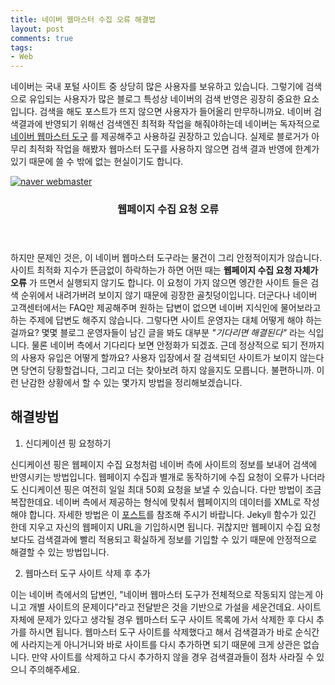 ```yaml
---
title: 네이버 웹마스터 수집 오류 해결법
layout: post
comments: true
tags:
- Web
---
```

네이버는 국내 포털 사이트 중 상당히 많은 사용자를 보유하고 있습니다. 그렇기에 검색으로 유입되는 사용자가 많은 블로그 특성상 네이버의 검색 반영은 굉장히 중요한 요소입니다. 검색을 해도 포스트가 뜨지 않으면 사용자가 들어올리 만무하니까요. 네이버 검색결과에 반영되기 위해선 검색엔진 최적화 작업을 해줘야하는데 네이버는 독자적으로 [네이버 웹마스터 도구](http://webmastertool.naver.com/board/main.naver) 를 제공해주고 사용하길 권장하고 있습니다. 실제로 블로거가 아무리 최적화 작업을 해봤자 웹마스터 도구를 사용하지 않으면 검색 결과 반영에 한계가 있기 때문에 쓸 수 밖에 없는 현실이기도 합니다.

<div class="row">
<div class="12u 12u$(mobile)">
<div class="item">
<a href="#" class="image fit"><img src="{{ 'assets/images/2018-03-27/1.png' | relative_url }}" alt="naver webmaster"></a>
<header>
<h3>웹페이지 수집 요청 오류</h3>
</header>
</div>
</div>
</div>

하지만 문제인 것은, 이 네이버 웹마스터 도구라는 물건이 그리 안정적이지가 않습니다. 사이트 최적화 지수가 뜬금없이 하락하는가 하면 어떤 때는 **웹페이지 수집 요청 자체가 오류** 가 뜨면서 실행되지 않기도 합니다. 이 요청이 가지 않으면 엥간한 사이트 들은 검색 순위에서 내려가버려 보이지 않기 때문에 굉장한 골칫덩이입니다. 더군다나 네이버 고객센터에서는 FAQ만 제공해주며 원하는 답변이 없으면 네이버 지식인에 물어보라고 하는 주제에 답변도 해주지 않습니다. 그렇다면 사이트 운영자는 대체 어떻게 해야 하는걸까요? 몇몇 블로그 운영자들이 남긴 글을 봐도 대부분 *"기다리면 해결된다"* 라는 식입니다. 물론 네이버 측에서 기다리다 보면 안정화가 되겠죠. 근데 정상적으로 되기 전까지의 사용자 유입은 어떻게 할까요? 사용자 입장에서 잘 검색되던 사이트가 보이지 않는다면 당연히 당황할겁니다, 그리고 더는 찾아보려 하지 않을지도 모릅니다. 불편하니까. 이런 난감한 상황에서 할 수 있는 몇가지 방법을 정리해보겠습니다.  

## 해결방법
1. 신디케이션 핑 요청하기

신디케이션 핑은 웹페이지 수집 요청처럼 네이버 측에 사이트의 정보를 보내어 검색에 반영시키는 방법입니다. 웹페이지 수집과 별개로 동작하기에 수집 요청이 오류가 나더라도 신디케이션 핑은 여전히 일일 최대 50회 요청을 보낼 수 있습니다. 다만 방법이 조금 복잡한데요. 네이버 측에서 제공하는 형식에 맞춰서 웹페이지의 데이터를 XML로 작성해야 합니다. 자세한 방법은 이 [포스트](https://devbobos.github.io/2018/03/22/Jekyll-%EB%84%A4%EC%9D%B4%EB%B2%84-%EC%8B%A0%EB%94%94%EC%BC%80%EC%9D%B4%EC%85%98-%ED%95%91-%EB%B3%B4%EB%82%B4%EA%B8%B0.html)를 참조해 주시기 바랍니다. Jekyll 함수가 있긴 한데 지우고 자신의 웹페이지 URL을 기입하시면 됩니다. 귀찮지만 웹페이지 수집 요청보다도 검색결과에 빨리 적용되고 확실하게 정보를 기입할 수 있기 때문에 안정적으로 해결할 수 있는 방법입니다.

2. 웹마스터 도구 사이트 삭제 후 추가

이는 네이버 측에서의 답변인, "네이버 웹마스터 도구가 전체적으로 작동되지 않는게 아니고 개별 사이트의 문제이다"라고 전달받은 것을 기반으로 가설을 세운건데요. 사이트 자체에 문제가 있다고 생각될 경우 웹마스터 도구 사이트 목록에 가서 삭제한 후 다시 추가를 하시면 됩니다. 웹마스터 도구 사이트를 삭제했다고 해서 검색결과가 바로 순식간에 사라지는게 아니거니와 바로 사이트를 다시 추가하면 되기 때문에 크게 상관은 없습니다. 만약 사이트를 삭제하고 다시 추가하지 않을 경우 검색결과들이 점차 사라질 수 있으니 주의해주세요.
